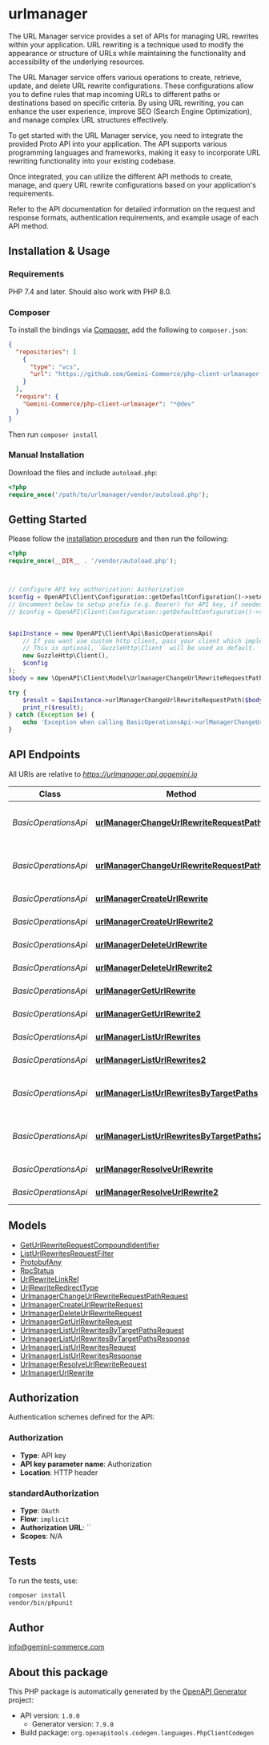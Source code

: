 # urlmanager

The URL Manager service provides a set of APIs for managing URL rewrites within your application. URL rewriting is a technique used to modify the appearance or structure of URLs while maintaining the functionality and accessibility of the underlying resources.

The URL Manager service offers various operations to create, retrieve, update, and delete URL rewrite configurations. These configurations allow you to define rules that map incoming URLs to different paths or destinations based on specific criteria. By using URL rewriting, you can enhance the user experience, improve SEO (Search Engine Optimization), and manage complex URL structures effectively.

To get started with the URL Manager service, you need to integrate the provided Proto API into your application. The API supports various programming languages and frameworks, making it easy to incorporate URL rewriting functionality into your existing codebase.

Once integrated, you can utilize the different API methods to create, manage, and query URL rewrite configurations based on your application's requirements.

Refer to the API documentation for detailed information on the request and response formats, authentication requirements, and example usage of each API method.


## Installation & Usage

### Requirements

PHP 7.4 and later.
Should also work with PHP 8.0.

### Composer

To install the bindings via [Composer](https://getcomposer.org/), add the following to `composer.json`:

```json
{
  "repositories": [
    {
      "type": "vcs",
      "url": "https://github.com/Gemini-Commerce/php-client-urlmanager.git"
    }
  ],
  "require": {
    "Gemini-Commerce/php-client-urlmanager": "*@dev"
  }
}
```

Then run `composer install`

### Manual Installation

Download the files and include `autoload.php`:

```php
<?php
require_once('/path/to/urlmanager/vendor/autoload.php');
```

## Getting Started

Please follow the [installation procedure](#installation--usage) and then run the following:

```php
<?php
require_once(__DIR__ . '/vendor/autoload.php');



// Configure API key authorization: Authorization
$config = OpenAPI\Client\Configuration::getDefaultConfiguration()->setApiKey('Authorization', 'YOUR_API_KEY');
// Uncomment below to setup prefix (e.g. Bearer) for API key, if needed
// $config = OpenAPI\Client\Configuration::getDefaultConfiguration()->setApiKeyPrefix('Authorization', 'Bearer');


$apiInstance = new OpenAPI\Client\Api\BasicOperationsApi(
    // If you want use custom http client, pass your client which implements `GuzzleHttp\ClientInterface`.
    // This is optional, `GuzzleHttp\Client` will be used as default.
    new GuzzleHttp\Client(),
    $config
);
$body = new \OpenAPI\Client\Model\UrlmanagerChangeUrlRewriteRequestPathRequest(); // \OpenAPI\Client\Model\UrlmanagerChangeUrlRewriteRequestPathRequest

try {
    $result = $apiInstance->urlManagerChangeUrlRewriteRequestPath($body);
    print_r($result);
} catch (Exception $e) {
    echo 'Exception when calling BasicOperationsApi->urlManagerChangeUrlRewriteRequestPath: ', $e->getMessage(), PHP_EOL;
}

```

## API Endpoints

All URIs are relative to *https://urlmanager.api.gogemini.io*

Class | Method | HTTP request | Description
------------ | ------------- | ------------- | -------------
*BasicOperationsApi* | [**urlManagerChangeUrlRewriteRequestPath**](docs/Api/BasicOperationsApi.md#urlmanagerchangeurlrewriterequestpath) | **POST** /urlmanager/change_url_rewrite_request_path | Change Url Rewrite Request Path
*BasicOperationsApi* | [**urlManagerChangeUrlRewriteRequestPath2**](docs/Api/BasicOperationsApi.md#urlmanagerchangeurlrewriterequestpath2) | **POST** /urlmanager.UrlManager/ChangeUrlRewriteRequestPath | Change Url Rewrite Request Path
*BasicOperationsApi* | [**urlManagerCreateUrlRewrite**](docs/Api/BasicOperationsApi.md#urlmanagercreateurlrewrite) | **POST** /urlmanager/create_url_rewrite | Create Url Rewrite
*BasicOperationsApi* | [**urlManagerCreateUrlRewrite2**](docs/Api/BasicOperationsApi.md#urlmanagercreateurlrewrite2) | **POST** /urlmanager.UrlManager/CreateUrlRewrite | Create Url Rewrite
*BasicOperationsApi* | [**urlManagerDeleteUrlRewrite**](docs/Api/BasicOperationsApi.md#urlmanagerdeleteurlrewrite) | **POST** /urlmanager/delete_url_rewrite | Delete Url Rewrite
*BasicOperationsApi* | [**urlManagerDeleteUrlRewrite2**](docs/Api/BasicOperationsApi.md#urlmanagerdeleteurlrewrite2) | **POST** /urlmanager.UrlManager/DeleteUrlRewrite | Delete Url Rewrite
*BasicOperationsApi* | [**urlManagerGetUrlRewrite**](docs/Api/BasicOperationsApi.md#urlmanagergeturlrewrite) | **POST** /urlmanager/get_url_rewrite | Get Url Rewrite
*BasicOperationsApi* | [**urlManagerGetUrlRewrite2**](docs/Api/BasicOperationsApi.md#urlmanagergeturlrewrite2) | **POST** /urlmanager.UrlManager/GetUrlRewrite | Get Url Rewrite
*BasicOperationsApi* | [**urlManagerListUrlRewrites**](docs/Api/BasicOperationsApi.md#urlmanagerlisturlrewrites) | **POST** /urlmanager/list_url_rewrites | List Url Rewrites
*BasicOperationsApi* | [**urlManagerListUrlRewrites2**](docs/Api/BasicOperationsApi.md#urlmanagerlisturlrewrites2) | **POST** /urlmanager.UrlManager/ListUrlRewrites | List Url Rewrites
*BasicOperationsApi* | [**urlManagerListUrlRewritesByTargetPaths**](docs/Api/BasicOperationsApi.md#urlmanagerlisturlrewritesbytargetpaths) | **POST** /urlmanager/list_url_rewrites_by_target_paths | List Url Rewrites By Target Paths
*BasicOperationsApi* | [**urlManagerListUrlRewritesByTargetPaths2**](docs/Api/BasicOperationsApi.md#urlmanagerlisturlrewritesbytargetpaths2) | **POST** /urlmanager.UrlManager/ListUrlRewritesByTargetPaths | List Url Rewrites By Target Paths
*BasicOperationsApi* | [**urlManagerResolveUrlRewrite**](docs/Api/BasicOperationsApi.md#urlmanagerresolveurlrewrite) | **POST** /urlmanager/resolve_url_rewrite | Resolve Url Rewrite
*BasicOperationsApi* | [**urlManagerResolveUrlRewrite2**](docs/Api/BasicOperationsApi.md#urlmanagerresolveurlrewrite2) | **POST** /urlmanager.UrlManager/ResolveUrlRewrite | Resolve Url Rewrite

## Models

- [GetUrlRewriteRequestCompoundIdentifier](docs/Model/GetUrlRewriteRequestCompoundIdentifier.md)
- [ListUrlRewritesRequestFilter](docs/Model/ListUrlRewritesRequestFilter.md)
- [ProtobufAny](docs/Model/ProtobufAny.md)
- [RpcStatus](docs/Model/RpcStatus.md)
- [UrlRewriteLinkRel](docs/Model/UrlRewriteLinkRel.md)
- [UrlRewriteRedirectType](docs/Model/UrlRewriteRedirectType.md)
- [UrlmanagerChangeUrlRewriteRequestPathRequest](docs/Model/UrlmanagerChangeUrlRewriteRequestPathRequest.md)
- [UrlmanagerCreateUrlRewriteRequest](docs/Model/UrlmanagerCreateUrlRewriteRequest.md)
- [UrlmanagerDeleteUrlRewriteRequest](docs/Model/UrlmanagerDeleteUrlRewriteRequest.md)
- [UrlmanagerGetUrlRewriteRequest](docs/Model/UrlmanagerGetUrlRewriteRequest.md)
- [UrlmanagerListUrlRewritesByTargetPathsRequest](docs/Model/UrlmanagerListUrlRewritesByTargetPathsRequest.md)
- [UrlmanagerListUrlRewritesByTargetPathsResponse](docs/Model/UrlmanagerListUrlRewritesByTargetPathsResponse.md)
- [UrlmanagerListUrlRewritesRequest](docs/Model/UrlmanagerListUrlRewritesRequest.md)
- [UrlmanagerListUrlRewritesResponse](docs/Model/UrlmanagerListUrlRewritesResponse.md)
- [UrlmanagerResolveUrlRewriteRequest](docs/Model/UrlmanagerResolveUrlRewriteRequest.md)
- [UrlmanagerUrlRewrite](docs/Model/UrlmanagerUrlRewrite.md)

## Authorization

Authentication schemes defined for the API:
### Authorization

- **Type**: API key
- **API key parameter name**: Authorization
- **Location**: HTTP header


### standardAuthorization

- **Type**: `OAuth`
- **Flow**: `implicit`
- **Authorization URL**: ``
- **Scopes**: N/A

## Tests

To run the tests, use:

```bash
composer install
vendor/bin/phpunit
```

## Author

info@gemini-commerce.com

## About this package

This PHP package is automatically generated by the [OpenAPI Generator](https://openapi-generator.tech) project:

- API version: `1.0.0`
    - Generator version: `7.9.0`
- Build package: `org.openapitools.codegen.languages.PhpClientCodegen`
